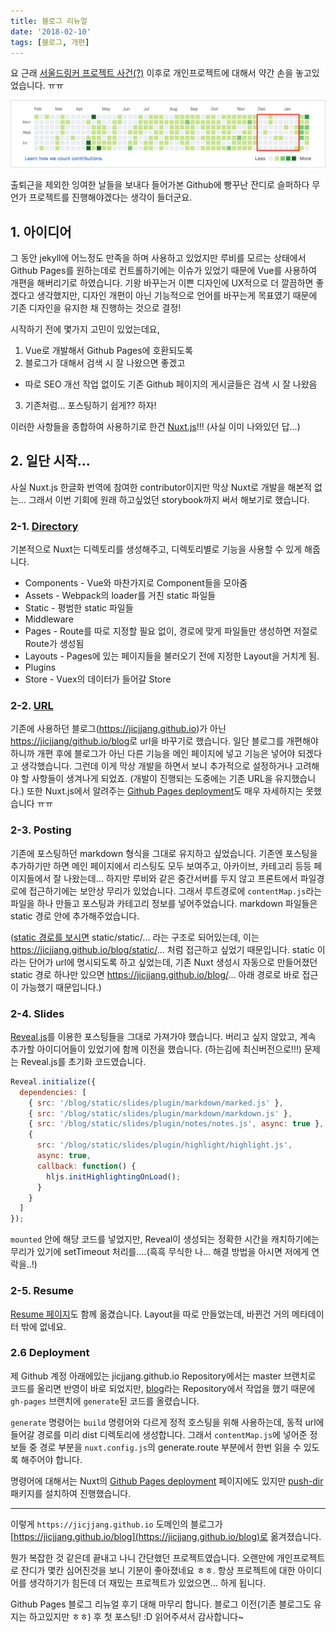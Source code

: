 ```yaml
---
title: 블로그 리뉴얼
date: '2018-02-10'
tags: [블로그, 개편]
---
```


요 근래 [서울드링커 프로젝트 사건(?)](https://jicjjang.github.io/post/life/)
이후로 개인프로젝트에 대해서 약간 손을 놓고있었습니다. ㅠㅠ

![빵꾸난 잔디](./commit.png)

출퇴근을 제외한 잉여한 날들을 보내다 들어가본 Github에 빵꾸난 잔디로 슬퍼하다
무언가 프로젝트를 진행해야겠다는 생각이 들더군요.

## 1. 아이디어

그 동안 jekyll에 어느정도 만족을 하며 사용하고 있었지만 루비를 모르는 상태에서
Github Pages를 원하는데로 컨트롤하기에는 이슈가 있었기 때문에 Vue를 사용하여
개편을 해버리기로 하였습니다. 기왕 바꾸는거 이쁜 디자인에 UX적으로 더 깔끔하면
좋겠다고 생각했지만, 디자인 개편이 아닌 기능적으로 언어를 바꾸는게 목표였기 때문에
기존 디자인을 유지한 채 진행하는 것으로 결정!

시작하기 전에 몇가지 고민이 있었는데요,

1. Vue로 개발해서 Github Pages에 호환되도록
2. 블로그가 대해서 검색 시 잘 나왔으면 좋겠고

- 따로 SEO 개선 작업 없이도 기존 Github 페이지의 게시글들은 검색 시 잘 나왔음

3. 기존처럼... 포스팅하기 쉽게?? 하자!

이러한 사항들을 종합하여 사용하기로 한건 [Nuxt.js](https://nuxtjs.org/)!!!
(사실 이미 나와있던 답...)

## 2. 일단 시작...

사실 Nuxt.js 한글화 번역에 참여한 contributor이지만 막상 Nuxt로 개발을 해본적 없는...
그래서 이번 기회에 원래 하고싶었던 storybook까지 써서 해보기로 했습니다.

### 2-1. [Directory](https://ko.nuxtjs.org/guide/directory-structure)

기본적으로 Nuxt는 디렉토리를 생성해주고, 디렉토리별로 기능을 사용할 수 있게 해줍니다.

- Components - Vue와 마찬가지로 Component들을 모아줌
- Assets - Webpack의 loader를 거친 static 파일들
- Static - 평범한 static 파일들
- Middleware
- Pages - Route를 따로 지정할 필요 없이, 경로에 맞게 파일들만 생성하면
  저절로 Route가 생성됨
- Layouts - Pages에 있는 페이지들을 불러오기 전에 지정한 Layout을 거치게 됨.
- Plugins
- Store - Vuex의 데이터가 들어갈 Store

### 2-2. [URL](https://github.com/jicjjang/blog)

기존에 사용하던 블로그(https://jicjjang.github.io)가 아닌
[https://jicjjang/github.io/blog](https://jicjjang/github.io/blog)로
url을 바꾸기로 했습니다. 일단 블로그를 개편해야 하니까 개편 후에 블로그가 아닌 다른 기능을
메인 페이지에 넣고 기능은 넣어야 되겠다고 생각했습니다. 그런데 이게 막상 개발을 하면서 보니
추가적으로 설정하거나 고려해야 할 사항들이 생겨나게 되었죠. (개발이 진행되는 도중에는
기존 URL을 유지했습니다.) 또한 Nuxt.js에서 알려주는
[Github Pages deployment](https://ko.nuxtjs.org/faq/github-pages)도 매우
자세하지는 못했습니다 ㅠㅠ

### 2-3. Posting

기존에 포스팅하던 markdown 형식을 그대로 유지하고 싶었습니다. 기존엔 포스팅을 추가하기만 하면
메인 페이지에서 리스팅도 모두 보여주고, 아카이브, 카테고리 등등 페이지들에서 잘 나왔는데...
하지만 루비와 같은 중간서버를 두지 않고 프론트에서 파일경로에 접근하기에는
보안상 무리가 있었습니다. 그래서 루트경로에 `contentMap.js`라는 파일을 하나 만들고
포스팅과 카테고리 정보를 넣어주었습니다. markdown 파일들은 static 경로 안에 추가해주었습니다.

([static 경로를 보시면](https://github.com/jicjjang/blog/tree/master/static/static)
static/static/... 라는 구조로 되어있는데, 이는
https://jicjjang.github.io/blog/static/... 처럼 접근하고 싶었기 때문입니다.
static 이라는 단어가 url에 명시되도록 하고 싶었는데, 기존 Nuxt 생성시 자동으로 만들어졌던
static 경로 하나만 있으면 https://jicjjang.github.io/blog/... 아래 경로로
바로 접근이 가능했기 때문입니다.)

### 2-4. Slides

[Reveal.js](https://revealjs.com/)를 이용한 포스팅들을 그대로 가져가야 했습니다.
버리고 싶지 않았고, 계속 추가할 아이디어들이 있었기에 함께 이전을 했습니다.
(하는김에 최신버전으로!!!) 문제는 Reveal.js를 초기화 코드였습니다.

```javascript
Reveal.initialize({
  dependencies: [
    { src: '/blog/static/slides/plugin/markdown/marked.js' },
    { src: '/blog/static/slides/plugin/markdown/markdown.js' },
    { src: '/blog/static/slides/plugin/notes/notes.js', async: true },
    {
      src: '/blog/static/slides/plugin/highlight/highlight.js',
      async: true,
      callback: function() {
        hljs.initHighlightingOnLoad();
      }
    }
  ]
});
```

`mounted` 안에 해당 코드를 넣었지만, Reveal이 생성되는 정확한 시간을 캐치하기에는
무리가 있기에 setTimeout 처리를....(흑흑 무식한 나... 해결 방법을 아시면 저에게 연락을..!)

### 2-5. Resume

[Resume 페이지](https://jicjjang.github.io/resume)도 함께 옮겼습니다.
Layout을 따로 만들었는데, 바뀐건 거의 메타데이터 밖에 없네요.

### 2.6 Deployment

제 Github 계정 아래에있는 jicjjang.github.io Repository에서는 master 브랜치로
코드를 올리면 반영이 바로 되었지만, [blog](https://github.com/jicjjang/blog)라는
Repository에서 작업을 했기 때문에 `gh-pages` 브랜치에 `generate`된 코드를 올렸습니다.

`generate` 명령어는 `build` 명령어와 다르게 정적 호스팅을 위해 사용하는데,
동적 url에 들어갈 경로를 미리 dist 디렉토리에 생성합니다. 그래서 `contentMap.js`에 넣어준
정보들 중 경로 부분을 `nuxt.config.js`의 generate.route 부분에서 한번 읽을 수 있도록
해주어야 합니다.

명령어에 대해서는 Nuxt의 [Github Pages deployment](https://ko.nuxtjs.org/faq/github-pages)
페이지에도 있지만 [push-dir](https://github.com/L33T-KR3W/push-dir) 패키지를
설치하여 진행했습니다.

---

이렇게 `https://jicjjang.github.io` 도메인의 블로그가
[https://jicjjang.github.io/blog](https://jicjjang.github.io/blog)로 옮겨졌습니다.

뭔가 복잡한 것 같은데 끝내고 나니 간단했던 프로젝트였습니다. 오랜만에 개인프로젝트로 잔디가
몇칸 심어진것을 보니 기분이 좋아졌네요 ㅎㅎ. 항상 프로젝트에 대한 아이디어를 생각하기가 힘든데
더 재밌는 프로젝트가 있었으면... 하게 됩니다.

Github Pages 블로그 리뉴얼 후기 대해 마무리 합니다.
블로그 이전(기존 블로그도 유지는 하고있지만 ㅎㅎ) 후 첫 포스팅! :D 읽어주셔서 감사합니다~
